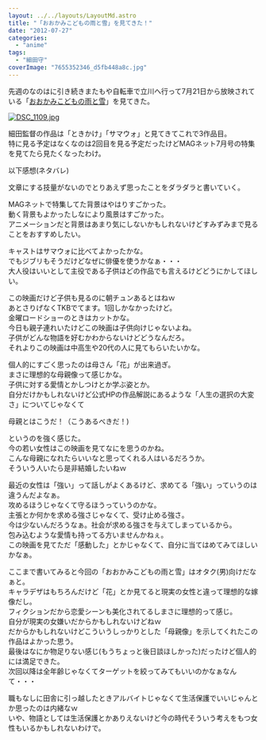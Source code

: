```yaml
---
layout: ../../layouts/LayoutMd.astro
title: "「おおかみこどもの雨と雪」を見てきた！"
date: "2012-07-27"
categories: 
  - "anime"
tags: 
  - "細田守"
coverImage: "7655352346_d5fb448a8c.jpg"
---
```


先週のなのはに引き続きまたもや自転車で立川へ行って7月21日から放映されている「[おおかみこどもの雨と雪](http://www.ookamikodomo.jp/index.html)」を見てきた。

[![DSC_1109.jpg](images/9031438478_3096566c2d.jpg)](http://www.flickr.com/photos/67522130@N08/9031438478/ "DSC_1109.jpg")

細田監督の作品は「ときかけ」「サマウォ」と見てきてこれで3作品目。  
特に見る予定はなくなのは2回目を見る予定だったけどMAGネット7月号の特集を見てたら見たくなったわけ。

以下感想(ネタバレ)

文章にする技量がないのでとりあえず思ったことをダラダラと書いていく。

MAGネットで特集してた背景はやはりすごかった。  
動く背景もよかったしなにより風景はすごかった。  
アニメーションだと背景はあまり気にしないかもしれないけどすみずみまで見ることをおすすめしたい。

キャストはサマウォに比べてよかったかな。  
でもジブリもそうだけどなぜに俳優を使うかなぁ・・・  
大人役はいいとして主役である子供はどの作品でも言えるけどどうにかしてほしい。

この映画だけど子供も見るのに朝チュンあるとはねｗ  
あとさりげなくTKBでてます。1回しかなかったけど。  
金曜ロードショーのときはカットかな。  
今日も親子連れいたけどこの映画は子供向けじゃないよね。  
子供がどんな物語を好むかわからないけどどうなんだろ。  
それよりこの映画は中高生や20代の人に見てもらいたいかな。

個人的にすごく思ったのは母さん「花」が出来過ぎ。  
まさに理想的な母親像って感じかな。  
子供に対する愛情とかしつけとか学ぶ姿とか。  
自分だけかもしれないけど公式HPの作品解説にあるような「人生の選択の大変さ」についてじゃなくて

母親とはこうだ！（こうあるべきだ！)

というのを強く感じた。  
今の若い女性はこの映画を見てなにを思うのかね。  
こんな母親になれたらいいなと思ってくれる人はいるだろうか。  
そういう人いたら是非結婚したいねｗ

最近の女性は「強い」って話しがよくあるけど、求めてる「強い」っていうのは違うんだよなぁ。  
攻めるほうじゃなくて守るほうっていうのかな。  
主張とか何かを求める強さじゃなくて、受け止める強さ。  
今は少ないんだろうなぁ。社会が求める強さを与えてしまっているから。  
包み込むような愛情も持ってる方いませんかねぇ。  
この映画を見てただ「感動した」とかじゃなくて、自分に当てはめてみてほしいかなぁ。

ここまで書いてみると今回の「おおかみこどもの雨と雪」はオタク(男)向けだなぁと。  
キャラデザはもちろんだけど「花」とか見てると現実の女性と違って理想的な嫁像だし。  
フィクションだから恋愛シーンも美化されてるしまさに理想的って感じ。  
自分が現実の女嫌いだからかもしれないけどねｗ  
だからかもしれないけどこういうしっかりとした「母親像」を示してくれたこの作品はよかった思う。  
最後はなにか物足りない感じ(もうちょっと後日談ほしかった)だったけど個人的には満足できた。  
次回以降は全年齢じゃなくてターゲットを絞ってみてもいいのかなぁなんて・・・

職もなしに田舎に引っ越したときアルバイトじゃなくて生活保護でいいじゃんとか思ったのは内緒なｗ  
いや、物語としては生活保護とかありえないけど今の時代そういう考えをもつ女性もいるかもしれないわけで。
